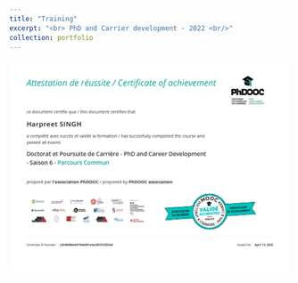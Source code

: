 ```yaml
---
title: "Training"
excerpt: "<br> PhD and Carrier development - 2022 <br/>"
collection: portfolio
---
```


<img src='/certificates/c1.jpg'>
